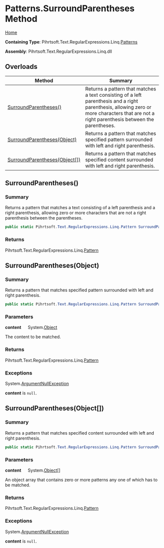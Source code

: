 # Patterns\.SurroundParentheses Method

[Home](../../../../../../README.md)

**Containing Type**: Pihrtsoft\.Text\.RegularExpressions\.Linq\.[Patterns](../README.md)

**Assembly**: Pihrtsoft\.Text\.RegularExpressions\.Linq\.dll

## Overloads

| Method | Summary |
| ------ | ------- |
| [SurroundParentheses()](#Pihrtsoft_Text_RegularExpressions_Linq_Patterns_SurroundParentheses) | Returns a pattern that matches a text consisting of a left parenthesis and a right parenthesis, allowing zero or more characters that are not a right parenthesis between the parentheses\. |
| [SurroundParentheses(Object)](#Pihrtsoft_Text_RegularExpressions_Linq_Patterns_SurroundParentheses_System_Object_) | Returns a pattern that matches specified pattern surrounded with left and right parenthesis\. |
| [SurroundParentheses(Object\[\])](#Pihrtsoft_Text_RegularExpressions_Linq_Patterns_SurroundParentheses_System_Object___) | Returns a pattern that matches specified content surrounded with left and right parenthesis\. |

## SurroundParentheses\(\) <a name="Pihrtsoft_Text_RegularExpressions_Linq_Patterns_SurroundParentheses"></a>

### Summary

Returns a pattern that matches a text consisting of a left parenthesis and a right parenthesis, allowing zero or more characters that are not a right parenthesis between the parentheses\.

```csharp
public static Pihrtsoft.Text.RegularExpressions.Linq.Pattern SurroundParentheses()
```

### Returns

Pihrtsoft\.Text\.RegularExpressions\.Linq\.[Pattern](../../Pattern/README.md)

## SurroundParentheses\(Object\) <a name="Pihrtsoft_Text_RegularExpressions_Linq_Patterns_SurroundParentheses_System_Object_"></a>

### Summary

Returns a pattern that matches specified pattern surrounded with left and right parenthesis\.

```csharp
public static Pihrtsoft.Text.RegularExpressions.Linq.Pattern SurroundParentheses(object content)
```

### Parameters

**content** &emsp; System\.[Object](https://docs.microsoft.com/en-us/dotnet/api/system.object)

The content to be matched\.

### Returns

Pihrtsoft\.Text\.RegularExpressions\.Linq\.[Pattern](../../Pattern/README.md)

### Exceptions

System\.[ArgumentNullException](https://docs.microsoft.com/en-us/dotnet/api/system.argumentnullexception)

**content** is `null`\.

## SurroundParentheses\(Object\[\]\) <a name="Pihrtsoft_Text_RegularExpressions_Linq_Patterns_SurroundParentheses_System_Object___"></a>

### Summary

Returns a pattern that matches specified content surrounded with left and right parenthesis\.

```csharp
public static Pihrtsoft.Text.RegularExpressions.Linq.Pattern SurroundParentheses(params object[] content)
```

### Parameters

**content** &emsp; System\.[Object](https://docs.microsoft.com/en-us/dotnet/api/system.object)\[\]

An object array that contains zero or more patterns any one of which has to be matched\.

### Returns

Pihrtsoft\.Text\.RegularExpressions\.Linq\.[Pattern](../../Pattern/README.md)

### Exceptions

System\.[ArgumentNullException](https://docs.microsoft.com/en-us/dotnet/api/system.argumentnullexception)

**content** is `null`\.

